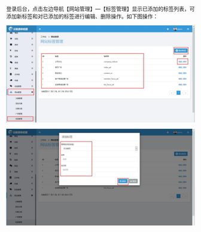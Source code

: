 登录后台，点击左边导航【网站管理】—【标签管理】显示已添加的标签列表，可添加新标签和对已添加的标签进行编辑、删除操作。如下图操作：

![](/assets/标签管理1.jpg)

![](/assets/标签管理2.jpg)

